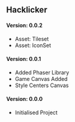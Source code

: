## Hacklicker

#### Version: 0.0.2
- Asset: Tileset
- Asset: IconSet

#### Version: 0.0.1
- Added Phaser Library
- Game Canvas Added
- Style Centers Canvas

#### Version: 0.0.0
- Initialised Project

